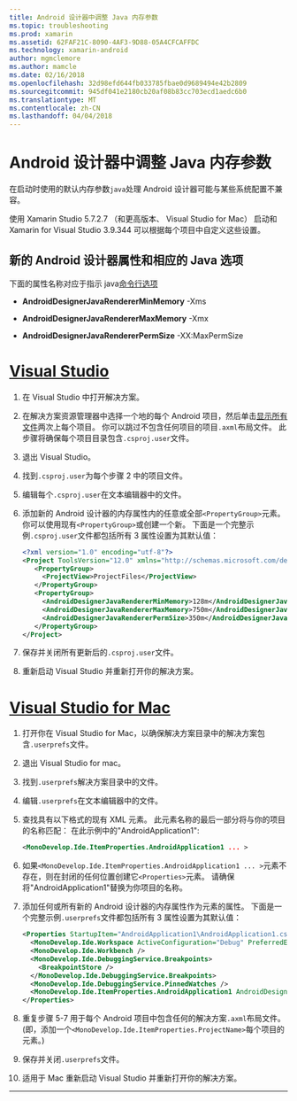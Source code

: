 ```yaml
---
title: Android 设计器中调整 Java 内存参数
ms.topic: troubleshooting
ms.prod: xamarin
ms.assetid: 62FAF21C-8090-4AF3-9D88-05A4CFCAFFDC
ms.technology: xamarin-android
author: mgmclemore
ms.author: mamcle
ms.date: 02/16/2018
ms.openlocfilehash: 32d98efd644fb033785fbae0d9689494e42b2809
ms.sourcegitcommit: 945df041e2180cb20af08b83cc703ecd1aedc6b0
ms.translationtype: MT
ms.contentlocale: zh-CN
ms.lasthandoff: 04/04/2018
---
```

# <a name="adjusting-java-memory-parameters-for-the-android-designer"></a>Android 设计器中调整 Java 内存参数

在启动时使用的默认内存参数`java`处理 Android 设计器可能与某些系统配置不兼容。

使用 Xamarin Studio 5.7.2.7 （和更高版本、 Visual Studio for Mac） 启动和 Xamarin for Visual Studio 3.9.344 可以根据每个项目中自定义这些设置。

## <a name="new-android-designer-properties-and-corresponding-java-options"></a>新的 Android 设计器属性和相应的 Java 选项

下面的属性名称对应于指示 java[命令行选项](http://docs.oracle.com/javase/7/docs/technotes/tools/windows/java.html)

- **AndroidDesignerJavaRendererMinMemory** -Xms

- **AndroidDesignerJavaRendererMaxMemory** -Xmx

- **AndroidDesignerJavaRendererPermSize** -XX:MaxPermSize


# <a name="visual-studiotabvswin"></a>[Visual Studio](#tab/vswin)

1.  在 Visual Studio 中打开解决方案。

2.  在解决方案资源管理器中选择一个地的每个 Android 项目，然后单击[显示所有文件](https://msdn.microsoft.com/en-us/library/4afxey9h.aspx)两次上每个项目。 你可以跳过不包含任何项目的项目`.axml`布局文件。 此步骤将确保每个项目目录包含`.csproj.user`文件。

3.  退出 Visual Studio。

4.  找到`.csproj.user`为每个步骤 2 中的项目文件。

5.  编辑每个`.csproj.user`在文本编辑器中的文件。

6.  添加新的 Android 设计器的内存属性内的任意或全部`<PropertyGroup>`元素。 你可以使用现有`<PropertyGroup>`或创建一个新。 下面是一个完整示例`.csproj.user`文件都包括所有 3 属性设置为其默认值：

    ```xml
    <?xml version="1.0" encoding="utf-8"?>
    <Project ToolsVersion="12.0" xmlns="http://schemas.microsoft.com/developer/msbuild/2003">
       <PropertyGroup>
         <ProjectView>ProjectFiles</ProjectView>
       </PropertyGroup>
       <PropertyGroup>
         <AndroidDesignerJavaRendererMinMemory>128m</AndroidDesignerJavaRendererMinMemory>
         <AndroidDesignerJavaRendererMaxMemory>750m</AndroidDesignerJavaRendererMaxMemory>
         <AndroidDesignerJavaRendererPermSize>350m</AndroidDesignerJavaRendererPermSize>
       </PropertyGroup>
    </Project>
    ```

7.  保存并关闭所有更新后的`.csproj.user`文件。

8.  重新启动 Visual Studio 并重新打开你的解决方案。

# <a name="visual-studio-for-mactabvsmac"></a>[Visual Studio for Mac](#tab/vsmac)

1.  打开你在 Visual Studio for Mac，以确保解决方案目录中的解决方案包含`.userprefs`文件。

2.  退出 Visual Studio for mac。

3.  找到`.userprefs`解决方案目录中的文件。

4.  编辑`.userprefs`在文本编辑器中的文件。

5.  查找具有以下格式的现有 XML 元素。 此元素名称的最后一部分将与你的项目的名称匹配： 在此示例中的"AndroidApplication1":

    ```xml
    <MonoDevelop.Ide.ItemProperties.AndroidApplication1 ... >
    ```

6.  如果`<MonoDevelop.Ide.ItemProperties.AndroidApplication1 ... >`元素不存在，则在封闭的任何位置创建它`<Properties>`元素。 请确保将"AndroidApplication1"替换为你项目的名称。

7.  添加任何或所有新的 Android 设计器的内存属性作为元素的属性。 下面是一个完整示例`.userprefs`文件都包括所有 3 属性设置为其默认值：

    ```xml
    <Properties StartupItem="AndroidApplication1\AndroidApplication1.csproj">
      <MonoDevelop.Ide.Workspace ActiveConfiguration="Debug" PreferredExecutionTarget="Android.SelectDevice" />
      <MonoDevelop.Ide.Workbench />
      <MonoDevelop.Ide.DebuggingService.Breakpoints>
        <BreakpointStore />
      </MonoDevelop.Ide.DebuggingService.Breakpoints>
      <MonoDevelop.Ide.DebuggingService.PinnedWatches />
      <MonoDevelop.Ide.ItemProperties.AndroidApplication1 AndroidDesignerJavaRendererMinMemory="128m" AndroidDesignerJavaRendererMaxMemory="750m" AndroidDesignerJavaRendererPermSize="350m" />
    </Properties>
    ```

8.  重复步骤 5-7 用于每个 Android 项目中包含任何的解决方案`.axml`布局文件。 (即，添加一个`<MonoDevelop.Ide.ItemProperties.ProjectName>`每个项目的元素。)

9.  保存并关闭`.userprefs`文件。

10. 适用于 Mac 重新启动 Visual Studio 并重新打开你的解决方案。

-----

